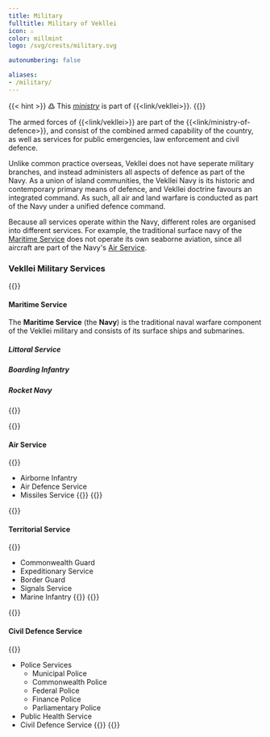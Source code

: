 ```yaml
---
title: Military
fulltitle: Military of Vekllei
icon: ⚔️
color: millmint
logo: /svg/crests/military.svg

autonumbering: false

aliases:
- /military/
---
```

{{< hint >}}
߷ This *[ministry](/ministries/)* is part of {{<link/vekllei>}}.
{{</hint>}}

The armed forces of {{<link/vekllei>}} are part of the {{<link/ministry-of-defence>}}, and consist of the combined armed capability of the country, as well as services for public emergencies, law enforcement and civil defence.

Unlike common practice overseas, Vekllei does not have seperate military branches, and instead administers all aspects of defence as part of the Navy. As a union of island communities, the Vekllei Navy is its historic and contemporary primary means of defence, and Vekllei doctrine favours an integrated command. As such, all air and land warfare is conducted as part of the Navy under a unified defence command.

Because all services operate within the Navy, different roles are organised into different services. For example, the traditional surface navy of the [Maritime Service](#maritime-service) does not operate its own seaborne aviation, since all aircraft are part of the Navy's [Air Service](#air-service).

### Vekllei Military Services

{{<hint panel>}}
#### Maritime Service

The **Maritime Service** (the **Navy**) is the traditional naval warfare component of the Vekllei military and consists of its surface ships and submarines.

##### Littoral Service


##### Boarding Infantry
##### Rocket Navy
{{</hint>}}

{{<hint panel>}}
#### Air Service

{{<hint>}}
* Airborne Infantry
* Air Defence Service
* Missiles Service
{{</hint>}}
{{</hint>}}

{{<hint panel>}}
#### Territorial Service

{{<hint>}}
* Commonwealth Guard
* Expeditionary Service
* Border Guard
* Signals Service
* Marine Infantry
{{</hint>}}
{{</hint>}}

{{<hint panel>}}
#### Civil Defence Service

{{<hint>}}
* Police Services
	* Municipal Police
	* Commonwealth Police
	* Federal Police
	* Finance Police
	* Parliamentary Police
* Public Health Service
* Civil Defence Service
{{</hint>}}
{{</hint>}}